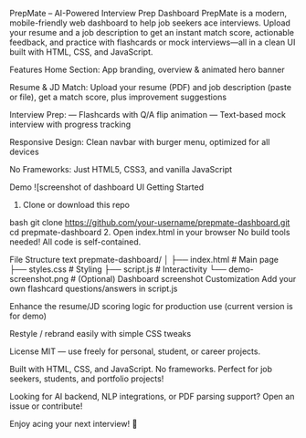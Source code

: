 PrepMate – AI-Powered Interview Prep Dashboard
PrepMate is a modern, mobile-friendly web dashboard to help job seekers ace interviews. Upload your resume and a job description to get an instant match score, actionable feedback, and practice with flashcards or mock interviews—all in a clean UI built with HTML, CSS, and JavaScript.

Features
Home Section: App branding, overview & animated hero banner

Resume & JD Match: Upload your resume (PDF) and job description (paste or file), get a match score, plus improvement suggestions

Interview Prep:
  — Flashcards with Q/A flip animation
  — Text-based mock interview with progress tracking

Responsive Design: Clean navbar with burger menu, optimized for all devices

No Frameworks: Just HTML5, CSS3, and vanilla JavaScript

Demo
![screenshot of dashboard UI Getting Started

1. Clone or download this repo

bash
git clone https://github.com/your-username/prepmate-dashboard.git
cd prepmate-dashboard
2. Open index.html in your browser
No build tools needed! All code is self-contained.

File Structure
text
prepmate-dashboard/
│
├── index.html      # Main page
├── styles.css      # Styling
├── script.js       # Interactivity
└── demo-screenshot.png  # (Optional) Dashboard screenshot
Customization
Add your own flashcard questions/answers in script.js

Enhance the resume/JD scoring logic for production use (current version is for demo)

Restyle / rebrand easily with simple CSS tweaks

License
MIT — use freely for personal, student, or career projects.

Built with HTML, CSS, and JavaScript. No frameworks.
Perfect for job seekers, students, and portfolio projects!

Looking for AI backend, NLP integrations, or PDF parsing support?
Open an issue or contribute!

Enjoy acing your next interview! 🚀

